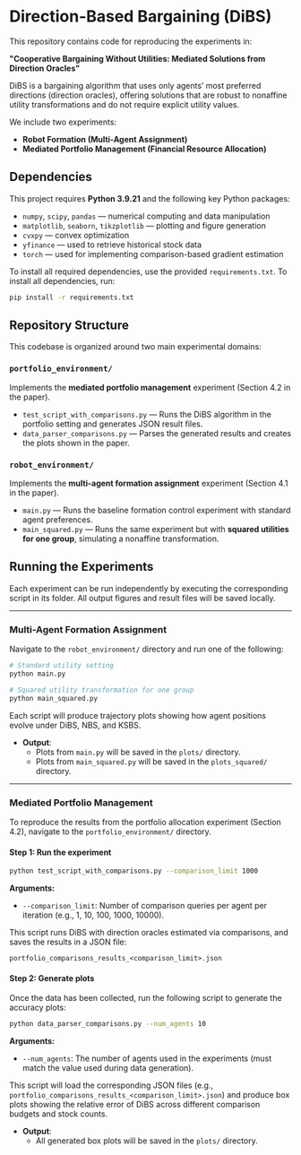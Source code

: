 # Direction-Based Bargaining (DiBS)

This repository contains code for reproducing the experiments in:

**"Cooperative Bargaining Without Utilities: Mediated Solutions from Direction Oracles"**  

DiBS is a bargaining algorithm that uses only agents’ most preferred directions (direction oracles), offering solutions that are robust to nonaffine utility transformations and do not require explicit utility values.

We include two experiments:
- **Robot Formation (Multi-Agent Assignment)**
- **Mediated Portfolio Management (Financial Resource Allocation)**

## Dependencies

This project requires **Python 3.9.21** and the following key Python packages:

- `numpy`, `scipy`, `pandas` — numerical computing and data manipulation
- `matplotlib`, `seaborn`, `tikzplotlib` — plotting and figure generation
- `cvxpy` — convex optimization
- `yfinance` — used to retrieve historical stock data
- `torch` — used for implementing comparison-based gradient estimation

To install all required dependencies, use the provided `requirements.txt`.
To install all dependencies, run:

```bash
pip install -r requirements.txt
```

## Repository Structure

This codebase is organized around two main experimental domains:

### `portfolio_environment/`
Implements the **mediated portfolio management** experiment (Section 4.2 in the paper).

- `test_script_with_comparisons.py` — Runs the DiBS algorithm in the portfolio setting and generates JSON result files.
- `data_parser_comparisons.py` — Parses the generated results and creates the plots shown in the paper.

### `robot_environment/`
Implements the **multi-agent formation assignment** experiment (Section 4.1 in the paper).

- `main.py` — Runs the baseline formation control experiment with standard agent preferences.
- `main_squared.py` — Runs the same experiment but with **squared utilities for one group**, simulating a nonaffine transformation.

## Running the Experiments

Each experiment can be run independently by executing the corresponding script in its folder. All output figures and result files will be saved locally.

---
### Multi-Agent Formation Assignment

Navigate to the `robot_environment/` directory and run one of the following:

```bash
# Standard utility setting
python main.py

# Squared utility transformation for one group
python main_squared.py
```

Each script will produce trajectory plots showing how agent positions evolve under DiBS, NBS, and KSBS.

- **Output**:  
  - Plots from `main.py` will be saved in the `plots/` directory.  
  - Plots from `main_squared.py` will be saved in the `plots_squared/` directory.

---

### Mediated Portfolio Management

To reproduce the results from the portfolio allocation experiment (Section 4.2), navigate to the `portfolio_environment/` directory.

#### Step 1: Run the experiment

```bash
python test_script_with_comparisons.py --comparison_limit 1000
```

**Arguments:**
- `--comparison_limit`: Number of comparison queries per agent per iteration (e.g., 1, 10, 100, 1000, 10000).

This script runs DiBS with direction oracles estimated via comparisons, and saves the results in a JSON file:

```
portfolio_comparisons_results_<comparison_limit>.json
```

#### Step 2: Generate plots

Once the data has been collected, run the following script to generate the accuracy plots:

```bash
python data_parser_comparisons.py --num_agents 10
```

**Arguments:**
- `--num_agents`: The number of agents used in the experiments (must match the value used during data generation).

This script will load the corresponding JSON files (e.g., `portfolio_comparisons_results_<comparison_limit>.json`) and produce box plots showing the relative error of DiBS across different comparison budgets and stock counts.

- **Output**:  
  - All generated box plots will be saved in the `plots/` directory.
